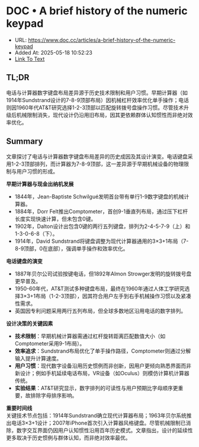 # DOC • A brief history of the numeric keypad
- URL: https://www.doc.cc/articles/a-brief-history-of-the-numeric-keypad
- Added At: 2025-05-18 10:52:23
- [Link To Text](2025-05-18-doc-•-a-brief-history-of-the-numeric-keypad_raw.md)

## TL;DR


电话与计算器数字键盘布局差异源于历史技术限制和用户习惯。早期计算器（如1914年Sundstrand设计的7-8-9顶部布局）因机械杠杆效率优化单手操作；电话则因1960年代AT&T研究选择1-2-3顶部以匹配旋转拨号盘操作习惯。尽管技术升级后机械限制消失，现代设计仍沿用旧布局，因其更依赖群体认知惯性而非绝对效率优化。

## Summary


文章探讨了电话与计算器数字键盘布局差异的历史成因及其设计演变。电话键盘采用1-2-3顶部排列，而计算器为7-8-9顶部，这一差异源于早期机械设备的物理限制与用户习惯的形成。

**早期计算器与现金出纳机发展**  
- 1844年，Jean-Baptiste Schwilgué发明首台带有单行1-9数字键盘的机械计算器。  
- 1884年，Dorr Felt推出Comptometer，首创9-1垂直列布局，通过压下杠杆长度实现快速计算，但未包含0键。  
- 1902年，Dalton设计出包含0键的两行五列键盘，排列为2-4-5-7-9（上）和1-3-0-6-8（下）。  
- 1914年，David Sundstrand将键盘调整为现代计算器通用的3×3+1布局（7-8-9顶部，0在底部），强调单手操作和效率优化。  

**电话键盘的演变**  
- 1887年贝尔公司试验按键电话，但1892年Almon Strowger发明的旋转拨号盘更早普及。  
- 1950-60年代，AT&T测试多种键盘布局，最终在1960年通过人体工学研究选择3×3+1布局（1-2-3顶部），因其符合用户左手到右手机械操作习惯以及紧凑性需求。  
- 英国因专利问题采用两行五列布局，但全球多数地区沿用电话的数字排列。  

**设计决策的关键因素**  
- **技术限制**：早期机械计算器需通过杠杆旋转距离匹配数值大小（如Comptometer采用9-1布局）。  
- **效率追求**：Sundstrand布局优化了单手操作路径，Comptometer则通过分解输入提升计算速度。  
- **用户习惯**：现代数字设备沿用历史惯例而非创新，因用户更倾向熟悉界面而非新设计；例如手机延续电话布局，VR设备（如Oculus）则模仿计算机计算器传统。  
- **实验结果**：AT&T研究显示，数字排列的可读性与用户预期比字母顺序更重要，故排除字母排序影响。  

**重要时间线**  
关键技术节点包括：1914年Sundstrand确立现代计算器布局；1963年贝尔系统推出电话3×3+1设计；2007年iPhone首次引入计算器风格键盘。尽管机械限制已消除，数字交互界面仍因用户认知惯性沿用百年历史模式。文章指出，设计的延续性更多取决于历史惯例与群体认知，而非绝对效率最优。
